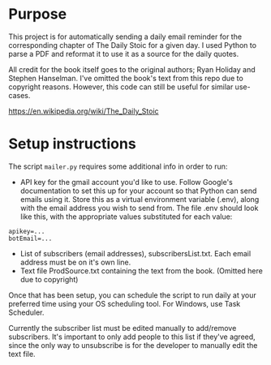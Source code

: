 # Purpose

This project is for automatically sending a daily email reminder for the corresponding chapter of The Daily Stoic for a given day. I used Python to parse a PDF and reformat it to use it as a source for the daily quotes.

All credit for the book itself goes to the original authors; Ryan Holiday and Stephen Hanselman. I've omitted the book's text from this repo due to copyright reasons. However, this code can still be useful for similar use-cases.

https://en.wikipedia.org/wiki/The_Daily_Stoic

# Setup instructions

The script `mailer.py` requires some additional info in order to run:
* API key for the gmail account you'd like to use. Follow Google's documentation to set this up for your account so that Python can send emails using it. Store this as a virtual environment variable (.env), along with the email address you wish to send from. The file .env should look like this, with the appropriate values substituted for each value:
```
apikey=...
botEmail=...
```
* List of subscribers (email addresses), subscribersList.txt. Each email address must be on it's own line.
* Text file ProdSource.txt containing the text from the book. (Omitted here due to copyright)

Once that has been setup, you can schedule the script to run daily at your preferred time using your OS scheduling tool. For Windows, use Task Scheduler.

Currently the subscriber list must be edited manually to add/remove subscribers. It's important to only add people to this list if they've agreed, since the only way to unsubscribe is for the developer to manually edit the text file.